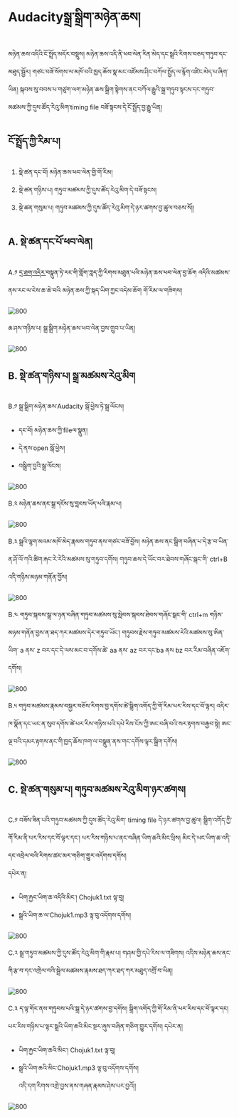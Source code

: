 # Audacityསྒྲ་སྒྲིག་མཉེན་ཆས།


མཉེན་ཆས་འདིའི་ངོ་སྤྲོད་མདོར་བསྡུས། མཉེན་ཆས་འདི་ནི་ཕབ་ལེན་རིན་མེད་དང་སྒྲའི་རིགས་བཅད་གཏུབ་དང་མཐུད་སྦྱོར། གཙང་བཟོ་སོགས་ལ་མཁོ་བའི་ཁྱད་ཆོས་སྣ་མང་འཛོམས་ཤིང་བཀོལ་སྤྱོད་ལ་རྙོག་འཛིང་མེད་པ་ཞིག་ཡིན། སྐབས་སུ་བབས་པ་གཙུག་ལག་མཉེན་ཆས་སྒྲིག་སྟེགས་ནང་བཀོལ་རྒྱུའི་སྒྲ་གཏུབ་སྟངས་དང་གཏུབ་མཚམས་ཀྱི་དུས་ཚོད་རེའུ་མིག་timing file བཟོ་སྟངས་དེ་ངོ་སྤྲོད་བྱ་རྒྱུ་ཡིན།


## ངོ་སྤྲོད་ཀྱི་རིམ་པ།

1. སྡེ་ཚན་དང་བོ། མཉེན་ཆས་ཕབ་ལེན་གྱི་གོ་རིམ།
2. སྡེ་ཚན་གཉིས་པ། གཏུབ་མཚམས་ཀྱི་དུས་ཚོད་རེའུ་མིག་དེ་བཟོ་སྟངས།
3. སྡེ་ཚན་གསུམ་པ། གཏུབ་མཚམས་ཀྱི་དུས་ཚོད་རེའུ་མིག་དེ་ཉར་ཚགས་བྱ་ཚུལ་བཅས་སོ།།

## A. སྡེ་ཚན་དང་པོ་ཕབ་ལེན། 

A.༡ [དྲ་ཐག་འདིར་](https://www.fosshub.com/Audacity.html)བསྣུན་ཏེ་རང་གི་གློག་ཀླད་ཀྱི་རིགས་མཐུན་པའི་མཉེན་ཆས་ཕབ་ལེན་བྱ་ཆོག འདིའི་མཚམས་ནས་རང་ལ་ངེས་ཆ་ཆེ་བའི མཉེན་ཆས་ཀྱི་སྐད་ཡིག་ཀྱང་འདེམ་ཆོག གོ་རིམ་ལ་གཟིགས།

![800](images/000001.gif)

ཆ་ཤས་གཉིས་པ། སྒྲ་སྒྲིག་མཉེན་ཆས་ཕབ་ལེན་བྱས་གྲུབ་པ་ཡིན།

![800](images/000002.gif)
 ## B. སྡེ་ཚན་གཉིས་པ། སྒྲ་མཚམས་རེའུ་མིག

B.༡ སྒྲ་སྒྲིག་མཉེན་ཆས་Audacity སྒོ་ཕྱེས་ཏེ་སྒྲ་ལོངས། 

- དང་བོ། མཉེན་ཆས་ཀྱི་fileལ་སྣུན།
- དེ་ནས་open སྒོ་ཕྱེས།
- བསྒྲིག་བྱའི་སྒྲ་ལོངས།

![800](images/000003.gif)

B.༢ མཉེན་ཆས་ནང་སྒྲ་དངོས་སུ་བླངས་ཡོད་པའི་རྣམ་པ།

![800](images/000005.png)

B.༣ སྒྲའི་ལྷག་མའམ་མཁོ་མེད་རྣམས་གཏུབ་ནས་གཙང་བཟོ་བྱོས། མཉེན་ཆས་ནང་སྒྲིག་བཞིན་པ་དེ་རྩ་བ་ཡིན་ན་ཤོ་ལོ་ཀའི་ཚིག་རྐང་རེ་རེའི་མཚམས་སུ་གཏུབ་དགོས། གཏུབ་ཆས་དེ་ཡོང་བར་ཐེབས་གཞོང་སྒང་གི་ ctrl+B འདི་གཉིས་མཉམ་གནོན་བྱོས།

![800](images/000006.png)

B.༤ གཏུབ་སྐབས་སྒྲ་ལ་ཉན་བཞིན་གཏུབ་མཚམས་སུ་སླེབས་སྐབས་ཐེབས་གཞོང་སྒང་གི་ ctrl+m གཉིས་མཉམ་གནོན་བྱས་ན་ཐད་ཀར་མཚམས་དེར་གཏུབ་ཡོང་། གཏུབས་རྗེས་གཏུབ་མཚམས་རེའི་མཚམས་སུ་ཨིན་ཡིག་ a ནས་ z བར་དང་དེ་ལས་མང་བ་དགོས་ཚེ་ aa ནས་ az བར་དང་ba ནས bz བར་རིམ་བཞིན་འཇོག་དགོས། 

![800](images/000007.png)

B.༥ གཏུབ་མཚམས་རྣམས་བསྐྱར་བཅོས་རིགས་བྱ་དགོས་ཚེ་སྒྲིག་འགོད་ཀྱི་གོ་རིམ་པར་རིས་དང་བོ་ལྟར། འདིར་ཁ་སྣོན་དང་ཡང་ན་སུབ་དགོས་ཚེ་པར་རིས་གཉིས་པའི་དཔེ་རིས་ངོས་ཀྱི་ཨང་བཞི་བའི་སར་རྟགས་བརྒྱབ་སྟེ། ཨང་ལྔ་བའི་དམར་རྟགས་ནང་གི་ཁྱད་ཆོས་ཁག་ལ་བསྣུན་ནས་གང་དགོས་ལྟར་སྒྲིག་དགོས།

![800](images/000008.png)

## C. སྡེ་ཚན་གསུམ་པ། གཏུབ་མཚམས་རེའུ་མིག་ཉར་ཚགས།

C.༡ བཟོས་ཟིན་པའི་གཏུབ་མཚམས་ཀྱི་དུས་ཚོད་རེའུ་མིག་ timing file དེ་ཉར་ཚགས་བྱ་ཚུལ། སྒྲིག་འགོད་ཀྱི་གོ་རིམ་ནི་པར་རིས་དང་བོ་ལྟར་དང་། པར་རིས་གཉིས་པ་ནང་བཞིན་ཡིག་ཆའི་མིང་ཕྲིས། མིང་དེ་ཡང་ཡིག་ཆ་འདི་དང་འབྲེལ་བའི་རིགས་ཚང་མར་གཅིག་གྱུར་འདོགས་དགོས།  
དཔེར་ན། 
- ཡིག་རྐྱང་ཡིག་ཆ་འདིའི་མིང་། Chojuk1.txt ལྟ་བུ། 
- སྒྲའི་ཡིག་ཆ་ལ་Chojuk1.mp3 ལྟ་བུ་འདོགས་དགོས།

![800](images/000009.png)


C.༢ སྒྲ་གཏུབ་མཚམས་ཀྱི་དུས་ཚོད་རེའུ་མིག་གི་རྣམ་པ། གཤམ་གྱི་དཔེ་རིས་ལ་གཟིགས། འདིས་མཉེན་ཆས་ནང་གི་རྩ་བ་དང་འགྲེལ་བའི་སྦྲེལ་མཚམས་རྣམས་ཐད་ཀར་ཐད་ཀར་མཐུད་འགྲོ་བ་ཡིན།

![800](images/000010.png)

C.༣ ད་ལྟ་གོང་ནས་གཏུབས་པའི་སྒྲ་དེ་ཉར་ཚགས་བྱ་དགོས། སྒྲིག་འགོད་ཀྱི་གོ་རིམ་ནི་པར་རིས་དང་བོ་ལྟར་དང། པར་རིས་གཉིས་པ་ལྟར་སྒྲའི་ཡིག་ཆའི་མིང་སྔར་ཞུས་བཞིན་གཅིག་གྱུར་དགོས། 
དཔེར་ན། 
- ཡིག་རྐྱང་ཡིག་ཆའི་མིང་། Chojuk1.txt ལྟ་བུ། 
- སྒྲའི་ཡིག་ཆའི་མིང་Chojuk1.mp3 ལྟ་བུ་འདོགས་དགོས།  
འདི་དག་རིགས་འགྲེ་བྱས་ནས་གཞན་རྣམས་ཤེས་པར་བྱའོ།།

![800](images/000011.png)
